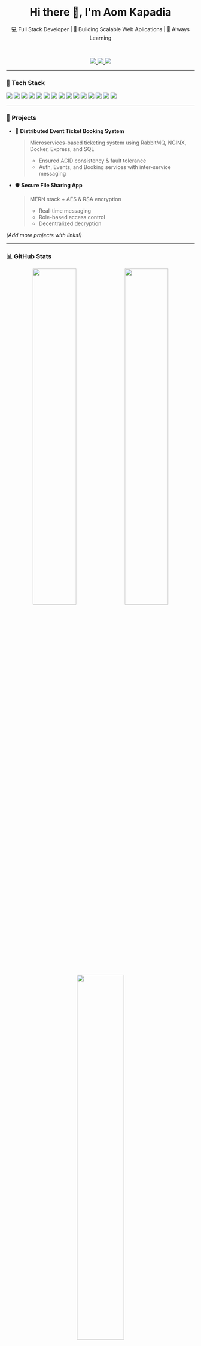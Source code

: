 <h1 align="center">Hi there 👋, I'm Aom Kapadia</h1>
<p align="center">💻 Full Stack Developer | 🚀 Building Scalable Web Aplications | 🌱 Always Learning</p>

<br/>

<p align="center">
  <a href="https://www.linkedin.com/in/aom-kapadia-422299255/" target="_blank">
    <img src="https://img.shields.io/badge/-LinkedIn-0077B5?style=flat-square&logo=linkedin&logoColor=white" />
  </a>
  <a href="https://leetcode.com/u/kapadiaaom78/" target="_blank">
    <img src="https://img.shields.io/badge/-LeetCode-FFA116?style=flat-square&logo=LeetCode&logoColor=black" />
  </a>
  <a href="https://www.codechef.com/users/aom123" target="_blank">
    <img src="https://img.shields.io/badge/-CodeChef-5B4638?style=flat-square&logo=codechef&logoColor=white" />
  </a>
</p>

---

### 🚀 Tech Stack

<p>
  <img src="https://img.shields.io/badge/-JavaScript-black?style=flat-square&logo=javascript" />
  <img src="https://img.shields.io/badge/-Python-black?style=flat-square&logo=python" />
  <img src="https://img.shields.io/badge/-HTML5-E34F26?style=flat-square&logo=html5&logoColor=white" />
  <img src="https://img.shields.io/badge/-CSS3-1572B6?style=flat-square&logo=css3" />
  <img src="https://img.shields.io/badge/-React.js-20232A?style=flat-square&logo=react" />
  <img src="https://img.shields.io/badge/-Node.js-339933?style=flat-square&logo=node.js&logoColor=white" />
  <img src="https://img.shields.io/badge/-Express.js-black?style=flat-square&logo=express" />
  <img src="https://img.shields.io/badge/-MongoDB-47A248?style=flat-square&logo=mongodb&logoColor=white" />
  <img src="https://img.shields.io/badge/-MySQL-00758F?style=flat-square&logo=mysql&logoColor=white" />
  <img src="https://img.shields.io/badge/-Docker-2496ED?style=flat-square&logo=docker&logoColor=white" />
  <img src="https://img.shields.io/badge/-Nginx-009639?style=flat-square&logo=nginx&logoColor=white" />
  <img src="https://img.shields.io/badge/-AWS-232F3E?style=flat-square&logo=amazon-aws" />
  <img src="https://img.shields.io/badge/-RabbitMQ-FF6600?style=flat-square&logo=rabbitmq&logoColor=white" />
  <img src="https://img.shields.io/badge/-VSCode-007ACC?style=flat-square&logo=visual-studio-code" />
  <img src="https://img.shields.io/badge/-Git-F05032?style=flat-square&logo=git&logoColor=white" />
</p>

---

### 💼 Projects

- 🔐 **Distributed Event Ticket Booking System**  
  > Microservices-based ticketing system using RabbitMQ, NGINX, Docker, Express, and SQL  
  > - Ensured ACID consistency & fault tolerance  
  > - Auth, Events, and Booking services with inter-service messaging

- 🛡️ **Secure File Sharing App**  
  > MERN stack + AES & RSA encryption  
  > - Real-time messaging  
  > - Role-based access control  
  > - Decentralized decryption  

*(Add more projects with links!)*

---

### 📊 GitHub Stats

<p align="center">
  <img src="https://github-readme-stats.vercel.app/api?username=aom214&show_icons=true&theme=github_dark" width="48%" />
  <img src="https://github-readme-streak-stats.herokuapp.com/?user=aom214&theme=github-dark" width="48%" />
</p>

<p align="center">
  <img src="https://github-readme-stats.vercel.app/api/top-langs/?username=aom214&layout=compact&theme=github_dark" width="50%" />
</p>

---

### 📬 Let's Connect

- 💼 [LinkedIn](https://www.linkedin.com/in/aom-kapadia-422299255/)  
- 🧠 [LeetCode](https://leetcode.com/u/kapadiaaom78/)  
- ⚔️ [CodeChef](https://www.codechef.com/users/aom123)  

---

🧠 *“Strive to build things that make a difference.”*
